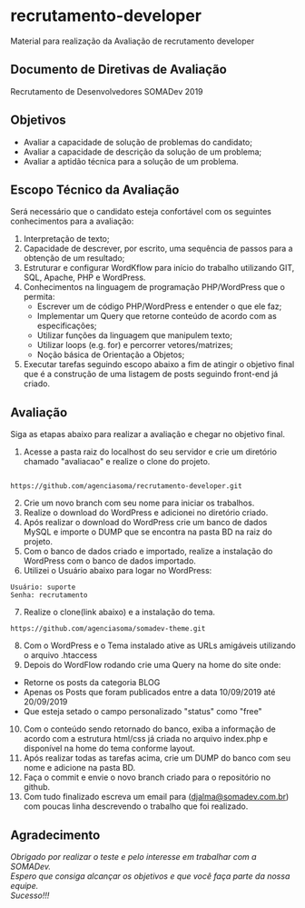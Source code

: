 # recrutamento-developer
Material para realização da Avaliação de recrutamento developer

## Documento de Diretivas de Avaliação
Recrutamento de Desenvolvedores SOMADev 2019

## Objetivos
* Avaliar a capacidade de solução de problemas do candidato;
* Avaliar a capacidade de descrição da solução de um problema;
* Avaliar a aptidão técnica para a solução de um problema.

## Escopo Técnico da Avaliação

Será necessário que o candidato esteja confortável com os seguintes conhecimentos para a avaliação:

1. Interpretação de texto;
2. Capacidade de descrever, por escrito, uma sequência de passos para a obtenção de um resultado;
3. Estruturar e configurar WordKflow para início do trabalho utilizando GIT, SQL, Apache, PHP e WordPress.
4. Conhecimentos na linguagem de programação PHP/WordPress que o permita:
	* Escrever um de código PHP/WordPress e entender o que ele faz;
	* Implementar um Query que retorne conteúdo de acordo com as especificações;
	* Utilizar funções da linguagem que manipulem texto;
	* Utilizar loops (e.g. for) e percorrer vetores/matrizes;
	* Noção básica de Orientação a Objetos;
5. Executar tarefas seguindo escopo abaixo a fim de atingir o objetivo final que é a construção de uma listagem de posts seguindo front-end já criado.

## Avaliação

Siga as etapas abaixo para realizar a avaliação e chegar no objetivo final.

1. Acesse a pasta raiz do localhost do seu servidor e crie um diretório chamado "avaliacao" e realize o clone do projeto.

```

https://github.com/agenciasoma/recrutamento-developer.git

```

2. Crie um novo branch com seu nome para iniciar os trabalhos.
3. Realize o download do WordPress e adicionei no diretório criado.
4. Após realizar o download do WordPress crie um banco de dados MySQL e importe o DUMP que se encontra na pasta BD na raiz do projeto.
5. Com o banco de dados criado e importado, realize a instalação do WordPress com o banco de dados importado.
6. Utilizei o Usuário abaixo para logar no WordPress:
```
Usuário: suporte
Senha: recrutamento
```
7. Realize o clone(link abaixo) e a instalação do tema.
```
https://github.com/agenciasoma/somadev-theme.git
```
8. Com o WordPress e o Tema instalado ative as URLs amigáveis utilizando o arquivo .htaccess
9. Depois do WordFlow rodando crie uma Query na home do site onde:
* Retorne os posts da categoria BLOG
* Apenas os Posts que foram publicados entre a data 10/09/2019 até 20/09/2019
* Que esteja setado o campo personalizado "status" como "free"
10. Com o conteúdo sendo retornado do banco, exiba a informação de acordo com a estrutura html/css já criada no arquivo index.php e disponível na home do tema conforme layout.
11. Após realizar todas as tarefas acima, crie um DUMP do banco com seu nome e adicione na pasta BD.
12. Faça o commit e envie o novo branch criado para o repositório no github.
13. Com tudo finalizado escreva um email para (djalma@somadev.com.br) com poucas linha descrevendo o trabalho que foi realizado.

## Agradecimento

*Obrigado por realizar o teste e pelo interesse em trabalhar com a SOMADev.<br>
Espero que consiga alcançar os objetivos e que você faça parte da nossa equipe.<br>
Sucesso!!!*


